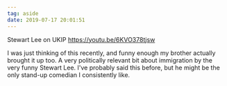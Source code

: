 ```yaml
---
tag: aside
date: 2019-07-17 20:01:51
---
```

Stewart Lee on UKIP
https://youtu.be/6KVO378tjsw

I was just thinking of this recently, and funny enough my brother actually brought it up too. A very politically relevant bit about immigration by the very funny Stewart Lee. I've probably said this before, but he might be the only stand-up comedian I consistently like. 